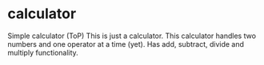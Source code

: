 # calculator
Simple calculator (ToP)
 This is just a calculator. This calculator handles two numbers and one operator at a time (yet). Has add, subtract, divide and multiply functionality.